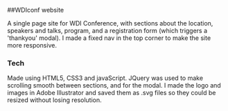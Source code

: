 ##WDIconf website

A single page site for WDI Conference, with sections about the location, speakers and talks, program, and a registration form (which triggers a 'thankyou' modal). I made a fixed nav in the top corner to make the site more responsive.

### Tech

Made using HTML5, CSS3 and javaScript. JQuery was used to make scrolling smooth between sections, and for the modal. I made the logo and images in Adobe Illustrator and saved them as .svg files so they could be resized without losing resolution.

